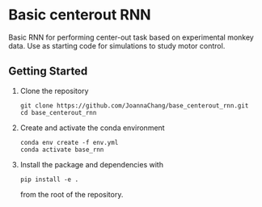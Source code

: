 # Basic centerout RNN

Basic RNN for performing center-out task based on experimental monkey data. Use as starting code for simulations to study motor control.

## Getting Started
1. Clone the repository
   ```
   git clone https://github.com/JoannaChang/base_centerout_rnn.git
   cd base_centerout_rnn
   ```
2. Create and activate the conda environment
   ```
   conda env create -f env.yml
   conda activate base_rnn
   ```
3. Install the package and dependencies with 
   ```
   pip install -e .
   ```
   from the root of the repository. 

